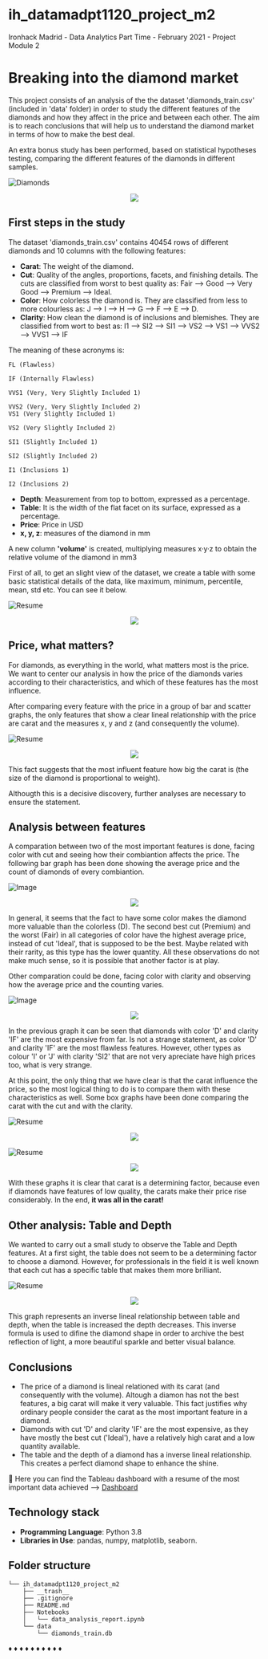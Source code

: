 # ih_datamadpt1120_project_m2
Ironhack Madrid - Data Analytics Part Time - February 2021 - Project Module 2


# **Breaking into the diamond market**
This project consists of an analysis of the the dataset 'diamonds_train.csv' (included in 'data' folder) in order to study the different features of the diamonds and how they affect in the price and between each other. The aim is to reach conclusions that will help us to understand the diamond market in terms of how to make the best deal. 

An extra bonus study has been performed, based on statistical hypotheses testing, comparing the different features of the diamonds in different samples.


![Diamonds](https://raw.githubusercontent.com/VickyViana/ih_datamadpt1120_project_m2/tree/main/__trash__/diamonds.jpg)
<p align="center"><img src="https://raw.githubusercontent.com/VickyViana/ih_datamadpt1120_project_m2/tree/main/__trash__/diamonds.jpg"></p>


## **First steps in the study**
The dataset 'diamonds_train.csv' contains 40454 rows of different diamonds and 10 columns with the following features:

- **Carat**: The weight of the diamond.
- **Cut**: Quality of the angles, proportions, facets, and finishing details. The cuts are classified from worst to best quality as: Fair --> Good --> Very Good --> Premium --> Ideal.
- **Color**: How colorless the diamond is. They are classified from less to more colourless as: J --> I --> H --> G --> F --> E --> D.
- **Clarity**: How clean the diamond is of inclusions and blemishes. They are classified from wort to best as: I1 --> SI2 --> SI1 --> VS2 --> VS1 --> VVS2 --> VVS1 --> IF

The meaning of these acronyms is:

	FL (Flawless)
	
	IF (Internally Flawless)
	
	VVS1 (Very, Very Slightly Included 1)
	
	VVS2 (Very, Very Slightly Included 2)
	VS1 (Very Slightly Included 1)
	
	VS2 (Very Slightly Included 2)
	
	SI1 (Slightly Included 1)
	
	SI2 (Slightly Included 2)
	
	I1 (Inclusions 1)
	
	I2 (Inclusions 2)
	
- **Depth**: Measurement from top to bottom, expressed as a percentage.
- **Table**: It is the width of the flat facet on its surface, expressed as a percentage.
- **Price**: Price in USD
- **x, y, z**: measures of the diamond in mm

A new column **'volume'** is created, multiplying measures x·y·z to obtain the relative volume of the diamond in mm3


First of all, to get an slight view of the dataset, we create a table with some basic statistical details of the data, like maximum, minimum, percentile, mean, std etc. You can see it below.

![Resume](https://github.com/VickyViana/ih_datamadpt1120_project_m2/tree/main/__trash__/resume_table.png)
<p align="center"><img src="https://github.com/VickyViana/ih_datamadpt1120_project_m2/tree/main/__trash__/resume_table.png"></p>



## **Price, what matters?**

For diamonds, as everything in the world, what matters most is the price. We want to center our analysis in how the price of the diamonds varies according to their characteristics, and which of these features has the most influence.

After comparing every feature with the price in a group of bar and scatter graphs, the only features that show a clear lineal relationship with the price are carat and the measures x, y and z (and consequently the volume). 

![Resume](https://github.com/VickyViana/ih_datamadpt1120_project_m2/tree/main/__trash__/carat_lineal.png)
<p align="center"><img src="https://github.com/VickyViana/ih_datamadpt1120_project_m2/tree/main/__trash__/carat_lineal.png"></p>

This fact suggests that the most influent feature how big the carat is (the size of  the diamond is proportional to weight).

Althougth this is a decisive discovery, further analyses are necessary to ensure the statement.

## **Analysis between features**

A comparation between two of the most important features is done, facing color with cut and seeing how their combiantion affects the price. The following bar graph has been done showing the average price and the count of diamonds of every combiantion.

![Image](https://github.com/VickyViana/ih_datamadpt1120_project_m2/tree/main/__trash__/Color-Cut_Analysis.png)
<p align="center"><img src="https://github.com/VickyViana/ih_datamadpt1120_project_m2/tree/main/__trash__/Color-Cut_Analysis.png"></p>

In general, it seems that the fact to have some color makes the diamond more valuable than the colorless (D). The second best cut (Premium) and the worst (Fair) in all categories of color have the highest average price, instead of cut 'Ideal', that is supposed to be the best. 
Maybe related with their rarity, as this type has the lower quantity. All these observations do not make much sense, so it is possible that another factor is at play.

Other comparation could be done, facing color with clarity and observing how the average price and the counting varies.

![Image](https://github.com/VickyViana/ih_datamadpt1120_project_m2/tree/main/__trash__/Color-Clarity_Analysis.png)
<p align="center"><img src="https://github.com/VickyViana/ih_datamadpt1120_project_m2/tree/main/__trash__/Color-Clarity_Analysis.png"></p>
 
In the previous graph it can be seen that diamonds with color 'D' and clarity 'IF' are the most expensive from far. Is not a strange statement, as color 'D' and clarity 'IF' are the most flawless features. However, other types as colour 'I' or 'J' with clarity 'SI2' that are not very apreciate have high prices too, what is very strange.

At this point, the only thing that we have clear is that the carat influence the price, so the most logical thing to do is to compare them with these characteristics as well. Some box graphs have been done comparing the carat with the cut and with the clarity.

![Resume](https://github.com/VickyViana/ih_datamadpt1120_project_m2/tree/main/__trash__/box_cut.png)
<p align="center"><img src="https://github.com/VickyViana/ih_datamadpt1120_project_m2/tree/main/__trash__/box_cut.png"></p>
 
![Resume](https://github.com/VickyViana/ih_datamadpt1120_project_m2/tree/main/__trash__/box_cut.png)
<p align="center"><img src="https://github.com/VickyViana/ih_datamadpt1120_project_m2/tree/main/__trash__/box_clarity.png"></p>
 
 With these graphs it is clear that carat is a determining factor, because even if diamonds have features of low quality, the carats make their price rise considerably. In the end, **it was all in the carat!**


## **Other analysis: Table and Depth**

We wanted to carry out a small study to observe the Table and Depth features. At a first sight, the table does not seem to be a determining factor to choose a diamond. 
However, for professionals in the field it is well known that each cut has a specific table that makes them more brilliant.

![Resume](https://github.com/VickyViana/ih_datamadpt1120_project_m2/tree/main/__trash__/table_depth.png)
<p align="center"><img src="https://github.com/VickyViana/ih_datamadpt1120_project_m2/tree/main/__trash__/table_depth.png"></p>

This graph represents an inverse lineal relationship between table and depth, when the table is increased the depth decreases. 
This inverse formula is used to difine the diamond shape in order to archive the best reflection of light, a more beautiful sparkle and better visual balance.


## **Conclusions**

- The price of a diamond is lineal relationed with its carat (and consequently with the volume). Altough a diamon has not the best features, a big carat will make it very valuable. This fact justifies why ordinary people consider the carat as the most important feature in a diamond.
- Diamonds with cut 'D' and clarity 'IF' are the most expensive, as they have mostly the best cut ('Ideal'), have a relatively high carat and a low quantity available.
- The table and the depth of a diamond has a inverse lineal relationship. This creates a perfect diamond shape to enhance the shine.


:bell: Here you can find the Tableau dashboard with a resume of the most important data achieved --> [Dashboard](https://public.tableau.com/profile/maria.victoria.viana.colino#!/vizhome/ih_datamadpt1120_project_m2-Diamonds/DashboardDiamonds?publish=yes)


## **Technology stack**

- **Programming Language**: Python 3.8
- **Libraries in Use**: pandas, numpy, matplotlib, seaborn.



## **Folder structure**
```
└── ih_datamadpt1120_project_m2
    ├── __trash__
    ├── .gitignore
    ├── README.md
    ├── Notebooks
    │   └── data_analysis_report.ipynb
    └── data
        └── diamonds_train.db
```     
   
     
:diamonds: :diamonds: :diamonds: :diamonds: :diamonds: :diamonds: :diamonds: :diamonds: :diamonds: :diamonds:
 

 
